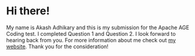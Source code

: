 # Hi there!

My name is Akash Adhikary and this is my submission for the Apache AGE Coding test. I completed Question 1 and Question 2. I look forward to hearing back from you. For more information about me check out [my website](https://aaaka5h.github.io). Thank you for the consideration!
